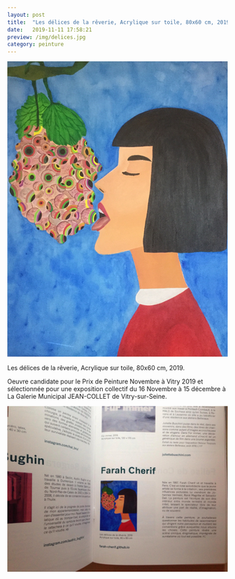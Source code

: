 ```yaml
---
layout: post
title:  "Les délices de la rêverie, Acrylique sur toile, 80x60 cm, 2019."
date:   2019-11-11 17:58:21
preview: /img/delices.jpg
category: peinture
---
```


![Picture 1](/img/delices.jpg) 


Les délices de la rêverie, Acrylique sur toile, 80x60 cm, 2019.


Oeuvre candidate pour le Prix de Peinture Novembre à Vitry 2019 et sélectionnée pour une exposition collectif du 16 Novembre à 15 décembre à La Galerie Municipal JEAN-COLLET de Vitry-sur-Seine.

![catalogue](/img/catalogue-vitry2019.jpg) 


